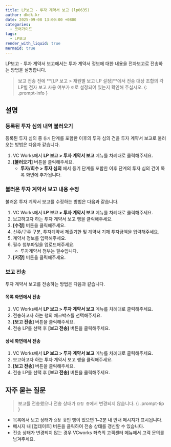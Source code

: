 ```yaml
---
title: LP보고 - 투자 계약서 보고 (lp0635)
author: dkdk.kr
date: 2025-09-08 13:00:00 +0800
categories:
  - 코어가이드
tags:
  - LP보고
render_with_liquid: true
mermaid: true
---
```

LP보고 - 투자 계약서 보고에서는 투자 계약서 정보에 대한 내용을 전자보고로 전송하는 방법을 설명합니다.

> 보고 전송 전에 **[LP 보고 > 재원별 보고 LP 설정]**에서 전송 대상 조합의 각 LP별 전자 보고 사용 여부가 `여`로 설정되어 있는지 확인해 주십시오.
{: .prompt-info }
## 설명

### 등록된 투자 심의 내역 불러오기
등록된 투자 심의 중 `등기` 단계를 포함한 이후의 투자 심의 건을 투자 계약서 보고로 불러오는 방법은 다음과 같습니다.

1. VC Works에서 **LP 보고 > 투자 계약서 보고** 메뉴를 차례대로 클릭해주세요.
2. **[불러오기]** 버튼을 클릭해주세요.
	- **투자/회수 > 투자 심의** 에서 등기 단계를 포함한 이후 단계의 투자 심의 건이 목록 화면에 추가됩니다.

### 불러온 투자 계약서 보고 내용 수정
불러온 투자 계약서 보고를 수정하는 방법은 다음과 같습니다.
1. VC Works에서 **LP 보고 > 투자 계약서 보고** 메뉴를 차례대로 클릭해주세요.
2. 보고하고자 하는 투자 계약서 보고 행을 클릭해주세요.
3. **[수정]** 버튼을 클릭해주세요.
4. 신주/구주 구분, 투자계약서 제출기한 및 계약서 기재 투자금액을 입력해주세요.
5. 계약서 정보를 입력해주세요.
6. 필수 첨부파일을 업로드해주세요.
	- 투자계약서 첨부는 필수입니다.
7. **[저장]** 버튼을 클릭해주세요.

### 보고 전송
투자 계약서 보고를 전송하는 방법은 다음과 같습니다.
#### 목록 화면에서 전송
1. VC Works에서 **LP 보고 > 투자 계약서 보고** 메뉴를 차례대로 클릭해주세요.
2. 전송하고자 하는 행의 체크박스를 선택해주세요.
3. **[보고 전송]** 버튼을 클릭해주세요.
4. 전송 LP를 선택 후 **[보고 전송]** 버튼을 클릭해주세요.
#### 상세 화면에서 전송
1. VC Works에서 **LP 보고 > 투자 계약서 보고** 메뉴를 차례대로 클릭해주세요.
2. 보고하고자 하는 투자 계약서 보고 행을 클릭해주세요.
3. **[보고 전송]** 버튼을 클릭해주세요.
4. 전송 LP를 선택 후 **[보고 전송]** 버튼을 클릭해주세요.

## 자주 묻는 질문

> 보고를 전송했으나 전송 상태가 `요청 중`에서 변경되지 않습니다.
{: .prompt-tip }
- 목록에서 보고 상태가 `요청 중`인 행이 있으면 1~2분 내 안내 메시지가 표시됩니다. 
- 메시지 내 [업데이트] 버튼을 클릭하여 전송 상태를 갱신할 수 있습니다.
- 전송 상태가 변경되지 않는 경우 VCworks 좌측의 고객센터 메뉴에서 고객 문의를 남겨주세요.